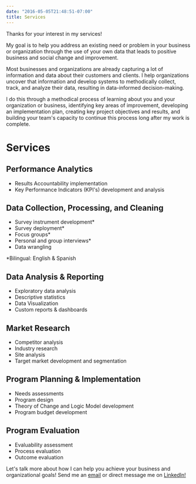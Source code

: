 ```yaml
---
date: "2016-05-05T21:48:51-07:00"
title: Services
---
```


Thanks for your interest in my services!

My goal is to help you address an existing need or problem in your business or organization through the use of your own data that leads to positive business and social change and improvement.

Most businesses and organizations are already capturing a lot of information and data about their customers and clients. I help organizations uncover that information and develop systems to methodically collect, track, and analyze their data, resulting in data-informed decision-making. 

I do this through a methodical process of learning about you and your organization or business, identifying key areas of improvement, developing an implementation plan, creating key project objectives and results, and building your team's capacity to continue this process long after my work is complete.  

# Services

## Performance Analytics

- Results Accountability implementation
- Key Performance Indicators (KPI's) development and analysis

## Data Collection, Processing, and Cleaning

- Survey instrument development* 
- Survey deployment* 
- Focus groups*
- Personal and group interviews*
- Data wrangling

*Bilingual: English & Spanish

## Data Analysis & Reporting

- Exploratory data analysis
- Descriptive statistics
- Data Visualization
- Custom reports & dashboards

## Market Research

- Competitor analysis
- Industry research
- Site analysis
- Target market development and segmentation

## Program Planning & Implementation

- Needs assessments
- Program design
- Theory of Change and Logic Model development
- Program budget development

## Program Evaluation

- Evaluability assessment
- Process evaluation
- Outcome evaluation

Let's talk more about how I can help you achieve your business and organizational goals! Send me an [email](mailto:av_espinoza@outlook.com) or direct message me on <a href="https://www.linkedin.com/in/alberto-espinoza-es/" target="_blank">LinkedIn!</a>
